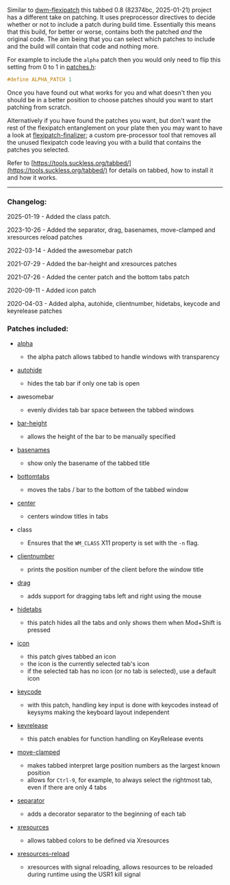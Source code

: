 Similar to [dwm-flexipatch](https://github.com/bakkeby/dwm-flexipatch) this tabbed 0.8 (82374bc, 2025-01-21) project has a different take on patching. It uses preprocessor directives to decide whether or not to include a patch during build time. Essentially this means that this build, for better or worse, contains both the patched _and_ the original code. The aim being that you can select which patches to include and the build will contain that code and nothing more.

For example to include the `alpha` patch then you would only need to flip this setting from 0 to 1 in [patches.h](https://github.com/bakkeby/tabbed-flexipatch/blob/master/patches.def.h):
```c
#define ALPHA_PATCH 1
```

Once you have found out what works for you and what doesn't then you should be in a better position to choose patches should you want to start patching from scratch.

Alternatively if you have found the patches you want, but don't want the rest of the flexipatch entanglement on your plate then you may want to have a look at [flexipatch-finalizer](https://github.com/bakkeby/flexipatch-finalizer); a custom pre-processor tool that removes all the unused flexipatch code leaving you with a build that contains the patches you selected.

Refer to [https://tools.suckless.org/tabbed/](https://tools.suckless.org/tabbed/) for details on tabbed, how to install it and how it works.

---

### Changelog:

2025-01-19 - Added the class patch.

2023-10-26 - Added the separator, drag, basenames, move-clamped and xresources reload patches

2022-03-14 - Added the awesomebar patch

2021-07-29 - Added the bar-height and xresources patches

2021-07-26 - Added the center patch and the bottom tabs patch

2020-09-11 - Added icon patch

2020-04-03 - Added alpha, autohide, clientnumber, hidetabs, keycode and keyrelease patches

### Patches included:

   - [alpha](https://tools.suckless.org/tabbed/patches/alpha/)
      - the alpha patch allows tabbed to handle windows with transparency

   - [autohide](https://tools.suckless.org/tabbed/patches/autohide/)
      - hides the tab bar if only one tab is open

   - awesomebar
      - evenly divides tab bar space between the tabbed windows

   - [bar-height](https://tools.suckless.org/tabbed/patches/bar-height/)
      - allows the height of the bar to be manually specified

   - [basenames](https://tools.suckless.org/tabbed/patches/basenames/)
      - show only the basename of the tabbed title

   - [bottomtabs](https://github.com/bakkeby/patches/blob/master/tabbed/tabbed-bottomtabs-0.6-20200512-dabf6a2.diff)
      - moves the tabs / bar to the bottom of the tabbed window

   - [center](https://github.com/bakkeby/patches/blob/master/tabbed/tabbed-center-0.6-20200512-dabf6a2.diff)
      - centers window titles in tabs

   - class
      -  Ensures that the `WM_CLASS` X11 property is set with the `-n` flag.

   - [clientnumber](https://tools.suckless.org/tabbed/patches/clientnumber/)
      - prints the position number of the client before the window title

   - [drag](https://tools.suckless.org/tabbed/patches/drag/)
      - adds support for dragging tabs left and right using the mouse

   - [hidetabs](https://tools.suckless.org/tabbed/patches/hidetabs/)
      - this patch hides all the tabs and only shows them when Mod+Shift is pressed

   - [icon](https://tools.suckless.org/tabbed/patches/icon/)
      - this patch gives tabbed an icon
      - the icon is the currently selected tab's icon
      - if the selected tab has no icon (or no tab is selected), use a default icon

   - [keycode](https://tools.suckless.org/tabbed/patches/keycode/)
      - with this patch, handling key input is done with keycodes instead of keysyms making the keyboard layout independent

   - [keyrelease](https://tools.suckless.org/tabbed/patches/keyrelease/)
      - this patch enables for function handling on KeyRelease events

   - [move-clamped](https://tools.suckless.org/tabbed/patches/move-clamped/)
      - makes tabbed interpret large position numbers as the largest known position
      - allows for `Ctrl-9`, for example, to always select the rightmost tab, even if there are only
        4 tabs

   - [separator](https://tools.suckless.org/tabbed/patches/separator/)
      - adds a decorator separator to the beginning of each tab

   - [xresources](https://tools.suckless.org/tabbed/patches/xresources/)
      - allows tabbed colors to be defined via Xresources

   - [xresources-reload](https://tools.suckless.org/tabbed/patches/xresources-with-reload-signal/)
      - xresources with signal reloading, allows resources to be reloaded during runtime using
        the USR1 kill signal

